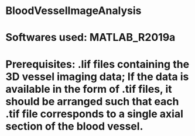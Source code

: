 # BloodVesselImageAnalysis

# Softwares used: MATLAB_R2019a

# Prerequisites: .lif files containing the 3D vessel imaging data; If the data is available in the form of .tif files, it should be arranged such that each .tif file corresponds to a single axial section of the blood vessel. 
